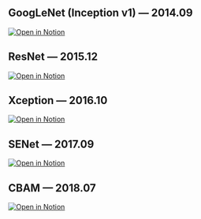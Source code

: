 ## GoogLeNet (Inception v1) — 2014.09
[![Open in Notion](https://img.shields.io/badge/Open%20in-Notion-black?logo=notion&logoColor=white)](https://wheat-range-dd8.notion.site/GoogLeNet-279ccff627fb80da8d15dd21a4c5e761)

## ResNet — 2015.12
[![Open in Notion](https://img.shields.io/badge/Open%20in-Notion-black?logo=notion&logoColor=white)](https://wheat-range-dd8.notion.site/ResNet-27accff627fb80dfb325dd89cadd1435)

## Xception — 2016.10
[![Open in Notion](https://img.shields.io/badge/Open%20in-Notion-black?logo=notion&logoColor=white)](https://wheat-range-dd8.notion.site/Xception-27bccff627fb808ca586df57177d9cf1?pvs=73)

## SENet — 2017.09
[![Open in Notion](https://img.shields.io/badge/Open%20in-Notion-black?logo=notion&logoColor=white)](https://wheat-range-dd8.notion.site/SENet-278ccff627fb80a8989ec89fb6edc4f2?pvs=74)

## CBAM — 2018.07
[![Open in Notion](https://img.shields.io/badge/Open%20in-Notion-black?logo=notion&logoColor=white)](https://wheat-range-dd8.notion.site/CBAM-27bccff627fb803a9bc9e39a6b7f7ca8?pvs=73)
